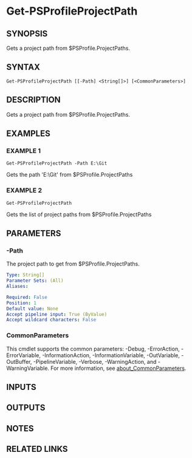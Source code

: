 # Get-PSProfileProjectPath

## SYNOPSIS
Gets a project path from $PSProfile.ProjectPaths.

## SYNTAX

```
Get-PSProfileProjectPath [[-Path] <String[]>] [<CommonParameters>]
```

## DESCRIPTION
Gets a project path from $PSProfile.ProjectPaths.

## EXAMPLES

### EXAMPLE 1
```
Get-PSProfileProjectPath -Path E:\Git
```

Gets the path 'E:\Git' from $PSProfile.ProjectPaths

### EXAMPLE 2
```
Get-PSProfileProjectPath
```

Gets the list of project paths from $PSProfile.ProjectPaths

## PARAMETERS

### -Path
The project path to get from $PSProfile.ProjectPaths.

```yaml
Type: String[]
Parameter Sets: (All)
Aliases:

Required: False
Position: 1
Default value: None
Accept pipeline input: True (ByValue)
Accept wildcard characters: False
```

### CommonParameters
This cmdlet supports the common parameters: -Debug, -ErrorAction, -ErrorVariable, -InformationAction, -InformationVariable, -OutVariable, -OutBuffer, -PipelineVariable, -Verbose, -WarningAction, and -WarningVariable. For more information, see [about_CommonParameters](http://go.microsoft.com/fwlink/?LinkID=113216).

## INPUTS

## OUTPUTS

## NOTES

## RELATED LINKS
